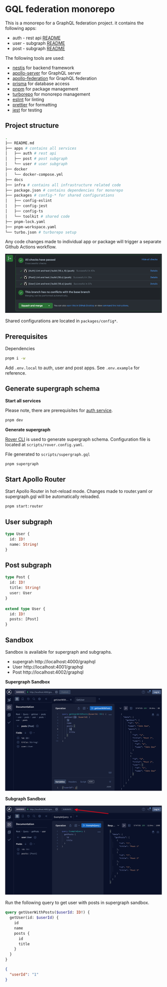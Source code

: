 # GQL federation monorepo

This is a monorepo for a GraphQL federation project. it contains the following apps:

- auth - rest api [README](apps/auth/README.md)
- user - subgraph [README](apps/user/README.md)
- post - subgraph [README](apps/post/README.md)

The following tools are used:

- [nestjs](https://nestjs.com/) for backend framework
- [apollo-server](https://www.apollographql.com/docs/apollo-server/) for GraphQL server
- [apollo-federation](https://www.apollographql.com/docs/federation/) for GraphQL federation
- [prisma](https://www.prisma.io/) for database access
- [pnpm](https://pnpm.io/) for package management
- [turborepo](https://turbo.build/) for monorepo management
- [eslint](https://eslint.org/) for linting
- [prettier](https://prettier.io/) for formatting
- [jest](https://jestjs.io/) for testing

## Project structure

```sh
.
├── README.md
├── apps # contains all services
│   ├── auth # rest api
│   ├── post # post subgraph
│   └── user # user subgraph
├── docker
│   └── docker-compose.yml
├── docs
├── infra # contains all infrastructure related code
├── package.json # contains dependencies for monorepo
├── packages # config-* for shared configurations
│   ├── config-eslint
│   ├── config-jest
│   ├── config-ts
│   └── toolkit # shared code
├── pnpm-lock.yaml
├── pnpm-workspace.yaml
└── turbo.json # turborepo setup
```

Any code changes made to individual app or package will trigger a separate Github Actions workflow.

![Github Actions](./docs/img/github-actions.png)

Shared configurations are located in `packages/config*`.

## Prerequisites

Dependencies

```sh
pnpm i -w
```

Add `.env.local` to auth, user and post apps. See `.env.example` for reference.

## Generate supergraph schema

**Start all services**

Please note, there are prerequisites for [auth service](apps/auth/README.md).

```sh
pnpm dev
```

**Generate supergraph**

[Rover CLI](https://www.apollographql.com/docs/rover/) is used to generate supergraph schema. Configuration file is located at `scripts/rover.config.yaml`.

File generated to `scripts/supergraph.gql`

```sh
pnpm supergraph
```

## Start Apollo Router

Start Apollo Router in hot-reload mode. Changes made to router.yaml or supergraph.gql will be automatically reloaded.

```sh
pnpm start:router
```

## User subgraph

```graphql
type User {
  id: ID!
  name: String!
}
```

## Post subgraph

```graphql
type Post {
  id: ID!
  title: String!
  user: User
}

extend type User {
  id: ID!
  posts: [Post]
}
```

## Sandbox

Sandbox is available for supergraph and subgraphs.

- supergrah http://localhost:4000/graphql
- User http://localhost:4001/graphql
- Post http://localhost:4002/graphql

**Supergraph Sandbox**

![Supergraph Sandbox](./docs/img/sandbox-supergraph.png)

**Subgraph Sandbox**

![Subgraph Sandbox](./docs/img/sandbox-subgraph.png)

Run the following query to get user with posts in supergraph sandbox.

```graphql
query getUserWithPosts($userId: ID!) {
  getUser(id: $userId) {
    id
    name
    posts {
      id
      title
    }
  }
}
```

```json
{
  "userId": "1"
}
```
